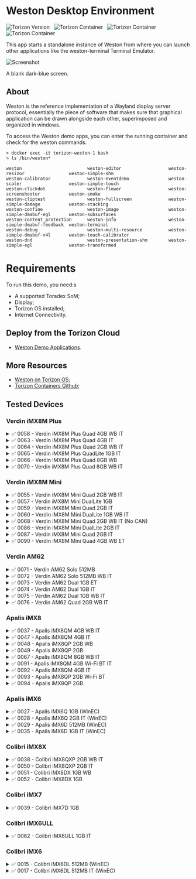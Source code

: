 # Weston Desktop Environment #

![Torizon Version](https://img.shields.io/badge/Torizon_OS-6.8.1-blue?logo=torizon) 
&nbsp;
![Torizon Container](https://img.shields.io/badge//torizon/weston-3-blue?logo=docker)
&nbsp;
![Torizon Container](https://img.shields.io/badge//torizon/weston--vivante-3-blue?logo=docker)
&nbsp;
![Torizon Container](https://img.shields.io/badge//torizon/weston--am62-3-blue?logo=docker)

This app starts a standalone instance of Weston from where you can launch other applications like the weston-terminal Terminal Emulator.

![Screenshot](https://docs1.toradex.com/116545-demogalleryweston.png?v=1)

A blank dark-blue screen.

## About

​Weston is the reference implementation of a Wayland display server protocol,
essentially the piece of software that makes sure that graphical application can be drawn alongside each other, superimposed and organized in windows.

To access the Weston demo apps, you can enter the running container and check for the weston commands.

```
> docker exec -it torizon-weston-1 bash
> ls /bin/weston*

weston                         weston-editor                  weston-resizor                 weston-simple-shm
weston-calibrator              weston-eventdemo               weston-scaler                  weston-simple-touch
weston-clickdot                weston-flower                  weston-screenshooter           weston-smoke
weston-cliptest                weston-fullscreen              weston-simple-damage           weston-stacking
weston-confine                 weston-image                   weston-simple-dmabuf-egl       weston-subsurfaces
weston-content_protection      weston-info                    weston-simple-dmabuf-feedback  weston-terminal
weston-debug                   weston-multi-resource          weston-simple-dmabuf-v4l       weston-touch-calibrator
weston-dnd                     weston-presentation-shm        weston-simple-egl              weston-transformed
```

# Requirements
To run this demo, you need:s

- A supported Toradex SoM;
- Display;
- Torizon OS installed;
- Internet Connectivity.

## Deploy from the Torizon Cloud

- [Weston Demo Applications](https://www.torizon.io/weston-desktop-environment).

## More Resources

- [Weston on Torizon OS](https://developer.toradex.com/torizon/6/application-development/provided-containers/working-with-weston-on-torizoncore);
- [Torizon Containers Github](https://github.com/torizon/torizon-containers/tree/oldstable/debian-docker-images/imx/weston);

## Tested Devices
### **Verdin iMX8M Plus**

<details>
<summary>✅ 0058 - Verdin iMX8M Plus Quad 4GB WB IT</summary>

**Job ID**: `701275`

**Date**: `Wed Mar 26 23:38:11 UTC 2025`

**Device Information**:
```
> tdx-info

Software summary
------------------------------------------------------------
Bootloader:               U-Boot
Kernel version:           6.6.54-7.1.0-g3493ccd66900 #1-Torizon SMP PREEMPT Tue Dec 17 21:04:41 UTC 2024
Kernel command line:      root=LABEL=otaroot rootfstype=ext4 quiet logo.nologo vt.global_cursor_default=0 plymouth.ignore-serial-consoles splash fbcon=map:3 ostree=/ostree/boot.1/torizon/500611918e07c8fe1cf9b3cc8f76327936d80d93ad461d3fe0da9c30624ff84b/0 systemd.log_color=false loglevel=0 tep_sup_out
Distro name:              NAME="Torizon OS"
Distro version:           VERSION_ID=7.1.0-build.4
Distro variant:           VARIANT="Docker"
Hostname:                 verdin-imx8mp-14772913
------------------------------------------------------------

Hardware info
------------------------------------------------------------
HW model:                 Toradex Verdin iMX8M Plus WB on Verdin Development Board
Toradex version:          0058 V1.1A
Serial number:            14772913
Processor arch:           aarch64
------------------------------------------------------------
```

**Docker Containers**:
```
> docker ps -a

CONTAINER ID   IMAGE                 COMMAND                  CREATED              STATUS              PORTS     NAMES
de1e3bf3b916   torizon/weston-imx8   "/bin/sh -c '/usr/bi…"   About a minute ago   Up About a minute             1_custom-tests-weston-1
```
</details>


<details>
<summary>✅ 0063 - Verdin iMX8M Plus Quad 4GB IT</summary>

**Job ID**: `701284`

**Date**: `Wed Mar 26 23:40:01 UTC 2025`

**Device Information**:
```
> tdx-info

Software summary
------------------------------------------------------------
Bootloader:               U-Boot
Kernel version:           6.6.54-7.1.0-g3493ccd66900 #1-Torizon SMP PREEMPT Tue Dec 17 21:04:41 UTC 2024
Kernel command line:      root=LABEL=otaroot rootfstype=ext4 quiet logo.nologo vt.global_cursor_default=0 plymouth.ignore-serial-consoles splash fbcon=map:3 ostree=/ostree/boot.1/torizon/500611918e07c8fe1cf9b3cc8f76327936d80d93ad461d3fe0da9c30624ff84b/0 systemd.log_color=false loglevel=0 tep_sup_out
Distro name:              NAME="Torizon OS"
Distro version:           VERSION_ID=7.1.0-build.4
Distro variant:           VARIANT="Docker"
Hostname:                 verdin-imx8mp-07107042
------------------------------------------------------------

Hardware info
------------------------------------------------------------
HW model:                 Toradex Verdin iMX8M Plus on Verdin Development Board
Toradex version:          0063 V1.1A
Serial number:            07107042
Processor arch:           aarch64
------------------------------------------------------------
```

**Docker Containers**:
```
> docker ps -a

CONTAINER ID   IMAGE                 COMMAND                  CREATED              STATUS              PORTS     NAMES
4e7f2bdb0f62   torizon/weston-imx8   "/bin/sh -c '/usr/bi…"   About a minute ago   Up About a minute             1_custom-tests-weston-1
```
</details>


<details>
<summary>✅ 0064 - Verdin iMX8M Plus Quad 2GB WB IT</summary>

**Job ID**: `701270`

**Date**: `Wed Mar 26 23:33:23 UTC 2025`

**Device Information**:
```
> tdx-info

Software summary
------------------------------------------------------------
Bootloader:               U-Boot
Kernel version:           6.6.54-7.1.0-g3493ccd66900 #1-Torizon SMP PREEMPT Tue Dec 17 21:04:41 UTC 2024
Kernel command line:      root=LABEL=otaroot rootfstype=ext4 quiet logo.nologo vt.global_cursor_default=0 plymouth.ignore-serial-consoles splash fbcon=map:3 ostree=/ostree/boot.1/torizon/500611918e07c8fe1cf9b3cc8f76327936d80d93ad461d3fe0da9c30624ff84b/0 systemd.log_color=false loglevel=0 tep_sup_out
Distro name:              NAME="Torizon OS"
Distro version:           VERSION_ID=7.1.0-build.4
Distro variant:           VARIANT="Docker"
Hostname:                 verdin-imx8mp-15128279
------------------------------------------------------------

Hardware info
------------------------------------------------------------
HW model:                 Toradex Verdin iMX8M Plus WB on Verdin Development Board
Toradex version:          0064 V1.1A
Serial number:            15128279
Processor arch:           aarch64
------------------------------------------------------------
```

**Docker Containers**:
```
> docker ps -a

CONTAINER ID   IMAGE                 COMMAND                  CREATED              STATUS              PORTS     NAMES
9ea9ab7825f5   torizon/weston-imx8   "/bin/sh -c '/usr/bi…"   About a minute ago   Up About a minute             1_custom-tests-weston-1
```
</details>


<details>
<summary>✅ 0065 - Verdin iMX8M Plus QuadLite 1GB IT</summary>

**Job ID**: `701281`

**Date**: `Wed Mar 26 23:34:13 UTC 2025`

**Device Information**:
```
> tdx-info

Software summary
------------------------------------------------------------
Bootloader:               U-Boot
Kernel version:           6.6.54-7.1.0-g3493ccd66900 #1-Torizon SMP PREEMPT Tue Dec 17 21:04:41 UTC 2024
Kernel command line:      root=LABEL=otaroot rootfstype=ext4 quiet logo.nologo vt.global_cursor_default=0 plymouth.ignore-serial-consoles splash fbcon=map:3 ostree=/ostree/boot.1/torizon/500611918e07c8fe1cf9b3cc8f76327936d80d93ad461d3fe0da9c30624ff84b/0 systemd.log_color=false loglevel=0 tep_sup_out
Distro name:              NAME="Torizon OS"
Distro version:           VERSION_ID=7.1.0-build.4
Distro variant:           VARIANT="Docker"
Hostname:                 verdin-imx8mp-15314927
------------------------------------------------------------

Hardware info
------------------------------------------------------------
HW model:                 Toradex Verdin iMX8M Plus on Verdin Development Board
Toradex version:          0065 V1.1A
Serial number:            15314927
Processor arch:           aarch64
------------------------------------------------------------
```

**Docker Containers**:
```
> docker ps -a

CONTAINER ID   IMAGE                 COMMAND                  CREATED              STATUS              PORTS     NAMES
798d60cfa06b   torizon/weston-imx8   "/bin/sh -c '/usr/bi…"   About a minute ago   Up About a minute             1_custom-tests-weston-1
```
</details>


<details>
<summary>✅ 0066 - Verdin iMX8M Plus Quad 8GB WB</summary>

**Job ID**: `701278`

**Date**: `Wed Mar 26 23:33:37 UTC 2025`

**Device Information**:
```
> tdx-info

Software summary
------------------------------------------------------------
Bootloader:               U-Boot
Kernel version:           6.6.54-7.1.0-g3493ccd66900 #1-Torizon SMP PREEMPT Tue Dec 17 21:04:41 UTC 2024
Kernel command line:      root=LABEL=otaroot rootfstype=ext4 quiet logo.nologo vt.global_cursor_default=0 plymouth.ignore-serial-consoles splash fbcon=map:3 ostree=/ostree/boot.1/torizon/500611918e07c8fe1cf9b3cc8f76327936d80d93ad461d3fe0da9c30624ff84b/0 systemd.log_color=false loglevel=0 tep_sup_out
Distro name:              NAME="Torizon OS"
Distro version:           VERSION_ID=7.1.0-build.4
Distro variant:           VARIANT="Docker"
Hostname:                 verdin-imx8mp-07203684
------------------------------------------------------------

Hardware info
------------------------------------------------------------
HW model:                 Toradex Verdin iMX8M Plus WB on Verdin Development Board
Toradex version:          0066 V1.0A
Serial number:            07203684
Processor arch:           aarch64
------------------------------------------------------------
```

**Docker Containers**:
```
> docker ps -a

CONTAINER ID   IMAGE                 COMMAND                  CREATED              STATUS              PORTS     NAMES
7d38a138e2be   torizon/weston-imx8   "/bin/sh -c '/usr/bi…"   About a minute ago   Up About a minute             1_custom-tests-weston-1
```
</details>


<details>
<summary>✅ 0070 - Verdin iMX8M Plus Quad 8GB WB IT</summary>

**Job ID**: `701276`

**Date**: `Wed Mar 26 23:34:03 UTC 2025`

**Device Information**:
```
> tdx-info

Software summary
------------------------------------------------------------
Bootloader:               U-Boot
Kernel version:           6.6.54-7.1.0-g3493ccd66900 #1-Torizon SMP PREEMPT Tue Dec 17 21:04:41 UTC 2024
Kernel command line:      root=LABEL=otaroot rootfstype=ext4 quiet logo.nologo vt.global_cursor_default=0 plymouth.ignore-serial-consoles splash fbcon=map:3 ostree=/ostree/boot.1/torizon/500611918e07c8fe1cf9b3cc8f76327936d80d93ad461d3fe0da9c30624ff84b/0 systemd.log_color=false loglevel=0 tep_sup_out
Distro name:              NAME="Torizon OS"
Distro version:           VERSION_ID=7.1.0-build.4
Distro variant:           VARIANT="Docker"
Hostname:                 verdin-imx8mp-15128129
------------------------------------------------------------

Hardware info
------------------------------------------------------------
HW model:                 Toradex Verdin iMX8M Plus WB on Verdin Development Board
Toradex version:          0070 V1.1A
Serial number:            15128129
Processor arch:           aarch64
------------------------------------------------------------
```

**Docker Containers**:
```
> docker ps -a

CONTAINER ID   IMAGE                 COMMAND                  CREATED              STATUS              PORTS     NAMES
31d51a86bd3a   torizon/weston-imx8   "/bin/sh -c '/usr/bi…"   About a minute ago   Up About a minute             1_custom-tests-weston-1
```
</details>

### **Verdin iMX8M Mini**

<details>
<summary>✅ 0055 - Verdin iMX8M Mini Quad 2GB WB IT</summary>

**Job ID**: `701273`

**Date**: `Wed Mar 26 23:37:25 UTC 2025`

**Device Information**:
```
> tdx-info

Software summary
------------------------------------------------------------
Bootloader:               U-Boot
Kernel version:           6.6.54-7.1.0-g3493ccd66900 #1-Torizon SMP PREEMPT Tue Dec 17 21:04:41 UTC 2024
Kernel command line:      root=LABEL=otaroot rootfstype=ext4 quiet logo.nologo vt.global_cursor_default=0 plymouth.ignore-serial-consoles splash fbcon=map:3 ostree=/ostree/boot.1/torizon/28c6117959abbf7185a98daaa9ef3bef7020fdd7ea6dbaa0701fc0e45f2a38a2/0 systemd.log_color=false loglevel=0 tep_sup_out
Distro name:              NAME="Torizon OS"
Distro version:           VERSION_ID=7.1.0-build.4
Distro variant:           VARIANT="Docker"
Hostname:                 verdin-imx8mm-15005793
------------------------------------------------------------

Hardware info
------------------------------------------------------------
HW model:                 Toradex Verdin iMX8M Mini WB on Verdin Development Board
Toradex version:          0055 V1.1F
Serial number:            15005793
Processor arch:           aarch64
------------------------------------------------------------
```

**Docker Containers**:
```
> docker ps -a

CONTAINER ID   IMAGE                 COMMAND                  CREATED              STATUS              PORTS     NAMES
00f3d27ff6e3   torizon/weston-imx8   "/bin/sh -c '/usr/bi…"   About a minute ago   Up About a minute             1_custom-tests-weston-1
```
</details>


<details>
<summary>✅ 0057 - Verdin iMX8M Mini DualLite 1GB</summary>

**Job ID**: `701292`

**Date**: `Wed Mar 26 23:38:35 UTC 2025`

**Device Information**:
```
> tdx-info

Software summary
------------------------------------------------------------
Bootloader:               U-Boot
Kernel version:           6.6.54-7.1.0-g3493ccd66900 #1-Torizon SMP PREEMPT Tue Dec 17 21:04:41 UTC 2024
Kernel command line:      root=LABEL=otaroot rootfstype=ext4 quiet logo.nologo vt.global_cursor_default=0 plymouth.ignore-serial-consoles splash fbcon=map:3 ostree=/ostree/boot.1/torizon/28c6117959abbf7185a98daaa9ef3bef7020fdd7ea6dbaa0701fc0e45f2a38a2/0 systemd.log_color=false loglevel=0 tep_sup_out
Distro name:              NAME="Torizon OS"
Distro version:           VERSION_ID=7.1.0-build.4
Distro variant:           VARIANT="Docker"
Hostname:                 verdin-imx8mm-15176665
------------------------------------------------------------

Hardware info
------------------------------------------------------------
HW model:                 Toradex Verdin iMX8M Mini on Verdin Development Board
Toradex version:          0057 V1.1C
Serial number:            15176665
Processor arch:           aarch64
------------------------------------------------------------
```

**Docker Containers**:
```
> docker ps -a

CONTAINER ID   IMAGE                 COMMAND                  CREATED              STATUS              PORTS     NAMES
b99e556ce094   torizon/weston-imx8   "/bin/sh -c '/usr/bi…"   About a minute ago   Up About a minute             1_custom-tests-weston-1
```
</details>


<details>
<summary>✅ 0059 - Verdin iMX8M Mini Quad 2GB IT</summary>

**Job ID**: `701261`

**Date**: `Wed Mar 26 23:39:41 UTC 2025`

**Device Information**:
```
> tdx-info

Software summary
------------------------------------------------------------
Bootloader:               U-Boot
Kernel version:           6.6.54-7.1.0-g3493ccd66900 #1-Torizon SMP PREEMPT Tue Dec 17 21:04:41 UTC 2024
Kernel command line:      root=LABEL=otaroot rootfstype=ext4 quiet logo.nologo vt.global_cursor_default=0 plymouth.ignore-serial-consoles splash fbcon=map:3 ostree=/ostree/boot.1/torizon/28c6117959abbf7185a98daaa9ef3bef7020fdd7ea6dbaa0701fc0e45f2a38a2/0 systemd.log_color=false loglevel=0 tep_sup_out
Distro name:              NAME="Torizon OS"
Distro version:           VERSION_ID=7.1.0-build.4
Distro variant:           VARIANT="Docker"
Hostname:                 verdin-imx8mm-15038814
------------------------------------------------------------

Hardware info
------------------------------------------------------------
HW model:                 Toradex Verdin iMX8M Mini on Verdin Development Board
Toradex version:          0059 V1.1D
Serial number:            15038814
Processor arch:           aarch64
------------------------------------------------------------
```

**Docker Containers**:
```
> docker ps -a

CONTAINER ID   IMAGE                 COMMAND                  CREATED              STATUS              PORTS     NAMES
abcbdb782be9   torizon/weston-imx8   "/bin/sh -c '/usr/bi…"   About a minute ago   Up About a minute             1_custom-tests-weston-1
```
</details>


<details>
<summary>✅ 0060 - Verdin iMX8M Mini DualLite 1GB WB IT</summary>

**Job ID**: `701285`

**Date**: `Wed Mar 26 23:41:29 UTC 2025`

**Device Information**:
```
> tdx-info

Software summary
------------------------------------------------------------
Bootloader:               U-Boot
Kernel version:           6.6.54-7.1.0-g3493ccd66900 #1-Torizon SMP PREEMPT Tue Dec 17 21:04:41 UTC 2024
Kernel command line:      root=LABEL=otaroot rootfstype=ext4 quiet logo.nologo vt.global_cursor_default=0 plymouth.ignore-serial-consoles splash fbcon=map:3 ostree=/ostree/boot.1/torizon/28c6117959abbf7185a98daaa9ef3bef7020fdd7ea6dbaa0701fc0e45f2a38a2/0 systemd.log_color=false loglevel=0 tep_sup_out
Distro name:              NAME="Torizon OS"
Distro version:           VERSION_ID=7.1.0-build.4
Distro variant:           VARIANT="Docker"
Hostname:                 verdin-imx8mm-07174100
------------------------------------------------------------

Hardware info
------------------------------------------------------------
HW model:                 Toradex Verdin iMX8M Mini WB on Verdin Development Board
Toradex version:          0060 V1.1C
Serial number:            07174100
Processor arch:           aarch64
------------------------------------------------------------
```

**Docker Containers**:
```
> docker ps -a

CONTAINER ID   IMAGE                 COMMAND                  CREATED              STATUS              PORTS     NAMES
67aabddd5071   torizon/weston-imx8   "/bin/sh -c '/usr/bi…"   About a minute ago   Up About a minute             1_custom-tests-weston-1
```
</details>


<details>
<summary>✅ 0068 - Verdin iMX8M Mini Quad 2GB WB IT (No CAN)</summary>

**Job ID**: `701272`

**Date**: `Wed Mar 26 23:35:02 UTC 2025`

**Device Information**:
```
> tdx-info

Software summary
------------------------------------------------------------
Bootloader:               U-Boot
Kernel version:           6.6.54-7.1.0-g3493ccd66900 #1-Torizon SMP PREEMPT Tue Dec 17 21:04:41 UTC 2024
Kernel command line:      root=LABEL=otaroot rootfstype=ext4 quiet logo.nologo vt.global_cursor_default=0 plymouth.ignore-serial-consoles splash fbcon=map:3 ostree=/ostree/boot.1/torizon/28c6117959abbf7185a98daaa9ef3bef7020fdd7ea6dbaa0701fc0e45f2a38a2/0 systemd.log_color=false loglevel=0 tep_sup_out
Distro name:              NAME="Torizon OS"
Distro version:           VERSION_ID=7.1.0-build.4
Distro variant:           VARIANT="Docker"
Hostname:                 verdin-imx8mm-07334924
------------------------------------------------------------

Hardware info
------------------------------------------------------------
HW model:                 Toradex Verdin iMX8M Mini WB on Verdin Development Board
Toradex version:          0068 V1.1#26
Serial number:            07334924
Processor arch:           aarch64
------------------------------------------------------------
```

**Docker Containers**:
```
> docker ps -a

CONTAINER ID   IMAGE                 COMMAND                  CREATED              STATUS              PORTS     NAMES
c991bb154cda   torizon/weston-imx8   "/bin/sh -c '/usr/bi…"   About a minute ago   Up About a minute             1_custom-tests-weston-1
```
</details>


<details>
<summary>✅ 0086 - Verdin iMX8M Mini DualLite 2GB IT</summary>

**Job ID**: `701291`

**Date**: `Wed Mar 26 23:44:03 UTC 2025`

**Device Information**:
```
> tdx-info

Software summary
------------------------------------------------------------
Bootloader:               U-Boot
Kernel version:           6.6.54-7.1.0-g3493ccd66900 #1-Torizon SMP PREEMPT Tue Dec 17 21:04:41 UTC 2024
Kernel command line:      root=LABEL=otaroot rootfstype=ext4 quiet logo.nologo vt.global_cursor_default=0 plymouth.ignore-serial-consoles splash fbcon=map:3 ostree=/ostree/boot.1/torizon/28c6117959abbf7185a98daaa9ef3bef7020fdd7ea6dbaa0701fc0e45f2a38a2/0 systemd.log_color=false loglevel=0 tep_sup_out
Distro name:              NAME="Torizon OS"
Distro version:           VERSION_ID=7.1.0-build.4
Distro variant:           VARIANT="Docker"
Hostname:                 verdin-imx8mm-15306892
------------------------------------------------------------

Hardware info
------------------------------------------------------------
HW model:                 Toradex Verdin iMX8M Mini on Verdin Development Board
Toradex version:          0086 V1.1#26
Serial number:            15306892
Processor arch:           aarch64
------------------------------------------------------------
```

**Docker Containers**:
```
> docker ps -a

CONTAINER ID   IMAGE                 COMMAND                  CREATED              STATUS              PORTS     NAMES
8d4a355ef353   torizon/weston-imx8   "/bin/sh -c '/usr/bi…"   About a minute ago   Up About a minute             1_custom-tests-weston-1
```
</details>


<details>
<summary>✅ 0087 - Verdin iMX8M Mini Quad 2GB IT</summary>

**Job ID**: `701289`

**Date**: `Wed Mar 26 23:46:51 UTC 2025`

**Device Information**:
```
> tdx-info

Software summary
------------------------------------------------------------
Bootloader:               U-Boot
Kernel version:           6.6.54-7.1.0-g3493ccd66900 #1-Torizon SMP PREEMPT Tue Dec 17 21:04:41 UTC 2024
Kernel command line:      root=LABEL=otaroot rootfstype=ext4 quiet logo.nologo vt.global_cursor_default=0 plymouth.ignore-serial-consoles splash fbcon=map:3 ostree=/ostree/boot.1/torizon/28c6117959abbf7185a98daaa9ef3bef7020fdd7ea6dbaa0701fc0e45f2a38a2/0 systemd.log_color=false loglevel=0 tep_sup_out
Distro name:              NAME="Torizon OS"
Distro version:           VERSION_ID=7.1.0-build.4
Distro variant:           VARIANT="Docker"
Hostname:                 verdin-imx8mm-15366980
------------------------------------------------------------

Hardware info
------------------------------------------------------------
HW model:                 Toradex Verdin iMX8M Mini on Verdin Development Board
Toradex version:          0087 V1.1#26
Serial number:            15366980
Processor arch:           aarch64
------------------------------------------------------------
```

**Docker Containers**:
```
> docker ps -a

CONTAINER ID   IMAGE                 COMMAND                  CREATED              STATUS              PORTS     NAMES
7b1f250ea9f6   torizon/weston-imx8   "/bin/sh -c '/usr/bi…"   About a minute ago   Up About a minute             1_custom-tests-weston-1
```
</details>


<details>
<summary>✅ 0090 - Verdin iMX8M Mini Quad 4GB WB ET</summary>

**Job ID**: `701277`

**Date**: `Wed Mar 26 23:47:34 UTC 2025`

**Device Information**:
```
> tdx-info

Software summary
------------------------------------------------------------
Bootloader:               U-Boot
Kernel version:           6.6.54-7.1.0-g3493ccd66900 #1-Torizon SMP PREEMPT Tue Dec 17 21:04:41 UTC 2024
Kernel command line:      root=LABEL=otaroot rootfstype=ext4 quiet logo.nologo vt.global_cursor_default=0 plymouth.ignore-serial-consoles splash fbcon=map:3 ostree=/ostree/boot.1/torizon/28c6117959abbf7185a98daaa9ef3bef7020fdd7ea6dbaa0701fc0e45f2a38a2/0 systemd.log_color=false loglevel=0 tep_sup_out
Distro name:              NAME="Torizon OS"
Distro version:           VERSION_ID=7.1.0-build.4
Distro variant:           VARIANT="Docker"
Hostname:                 verdin-imx8mm-15421145
------------------------------------------------------------

Hardware info
------------------------------------------------------------
HW model:                 Toradex Verdin iMX8M Mini WB on Verdin Development Board
Toradex version:          0090 V1.1#26
Serial number:            15421145
Processor arch:           aarch64
------------------------------------------------------------
```

**Docker Containers**:
```
> docker ps -a

CONTAINER ID   IMAGE                 COMMAND                  CREATED              STATUS              PORTS     NAMES
071b0be273f9   torizon/weston-imx8   "/bin/sh -c '/usr/bi…"   About a minute ago   Up About a minute             1_custom-tests-weston-1
```
</details>

### **Verdin AM62**

<details>
<summary>✅ 0071 - Verdin AM62 Solo 512MB</summary>

**Job ID**: `701286`

**Date**: `Wed Mar 26 23:41:04 UTC 2025`

**Device Information**:
```
> tdx-info

Software summary
------------------------------------------------------------
Bootloader:               U-Boot
Kernel version:           6.6.58-7.1.0-gf874412b7190 #1-Torizon SMP PREEMPT Fri Dec  6 14:07:48 UTC 2024
Kernel command line:      root=LABEL=otaroot rootfstype=ext4 quiet logo.nologo vt.global_cursor_default=0 plymouth.ignore-serial-consoles splash fbcon=map:3 ostree=/ostree/boot.1/torizon/f3e8eace2362cfd69fe527293cf3f705d48ce1c6781b1052c56459592e6a30dc/0 systemd.log_color=false loglevel=0 tep_sup_out
Distro name:              NAME="Torizon OS"
Distro version:           VERSION_ID=7.1.0-build.4
Distro variant:           VARIANT="Docker"
Hostname:                 verdin-am62-15412814
------------------------------------------------------------

Hardware info
------------------------------------------------------------
HW model:                 Toradex Verdin AM62 on Verdin Development Board
Toradex version:          0071 V1.2A
Serial number:            15412814
Processor arch:           aarch64
------------------------------------------------------------
```

**Docker Containers**:
```
> docker ps -a

CONTAINER ID   IMAGE                 COMMAND                  CREATED              STATUS              PORTS     NAMES
7e33e87e2463   torizon/weston-am62   "/bin/sh -c '/usr/bi…"   About a minute ago   Up About a minute             1_custom-tests-weston-1
```
</details>


<details>
<summary>✅ 0072 - Verdin AM62 Solo 512MB WB IT</summary>

**Job ID**: `701265`

**Date**: `Wed Mar 26 23:49:10 UTC 2025`

**Device Information**:
```
> tdx-info

Software summary
------------------------------------------------------------
Bootloader:               U-Boot
Kernel version:           6.6.58-7.1.0-gf874412b7190 #1-Torizon SMP PREEMPT Fri Dec  6 14:07:48 UTC 2024
Kernel command line:      root=LABEL=otaroot rootfstype=ext4 quiet logo.nologo vt.global_cursor_default=0 plymouth.ignore-serial-consoles splash fbcon=map:3 ostree=/ostree/boot.1/torizon/f3e8eace2362cfd69fe527293cf3f705d48ce1c6781b1052c56459592e6a30dc/0 systemd.log_color=false loglevel=0 tep_sup_out
Distro name:              NAME="Torizon OS"
Distro version:           VERSION_ID=7.1.0-build.4
Distro variant:           VARIANT="Docker"
Hostname:                 verdin-am62-15412792
------------------------------------------------------------

Hardware info
------------------------------------------------------------
HW model:                 Toradex Verdin AM62 WB on Verdin Development Board
Toradex version:          0072 V1.2A
Serial number:            15412792
Processor arch:           aarch64
------------------------------------------------------------
```

**Docker Containers**:
```
> docker ps -a

CONTAINER ID   IMAGE                 COMMAND                  CREATED              STATUS              PORTS     NAMES
35c7ab405e83   torizon/weston-am62   "/bin/sh -c '/usr/bi…"   About a minute ago   Up About a minute             1_custom-tests-weston-1
```
</details>


<details>
<summary>✅ 0073 - Verdin AM62 Dual 1GB ET</summary>

**Job ID**: `701287`

**Date**: `Wed Mar 26 23:45:36 UTC 2025`

**Device Information**:
```
> tdx-info

Software summary
------------------------------------------------------------
Bootloader:               U-Boot
Kernel version:           6.6.58-7.1.0-gf874412b7190 #1-Torizon SMP PREEMPT Fri Dec  6 14:07:48 UTC 2024
Kernel command line:      root=LABEL=otaroot rootfstype=ext4 quiet logo.nologo vt.global_cursor_default=0 plymouth.ignore-serial-consoles splash fbcon=map:3 ostree=/ostree/boot.1/torizon/f3e8eace2362cfd69fe527293cf3f705d48ce1c6781b1052c56459592e6a30dc/0 systemd.log_color=false loglevel=0 tep_sup_out
Distro name:              NAME="Torizon OS"
Distro version:           VERSION_ID=7.1.0-build.4
Distro variant:           VARIANT="Docker"
Hostname:                 verdin-am62-15412849
------------------------------------------------------------

Hardware info
------------------------------------------------------------
HW model:                 Toradex Verdin AM62 on Verdin Development Board
Toradex version:          0073 V1.2A
Serial number:            15412849
Processor arch:           aarch64
------------------------------------------------------------
```

**Docker Containers**:
```
> docker ps -a

CONTAINER ID   IMAGE                 COMMAND                  CREATED              STATUS              PORTS     NAMES
625b09c31d70   torizon/weston-am62   "/bin/sh -c '/usr/bi…"   About a minute ago   Up About a minute             1_custom-tests-weston-1
```
</details>


<details>
<summary>✅ 0074 - Verdin AM62 Dual 1GB IT</summary>

**Job ID**: `701274`

**Date**: `Wed Mar 26 23:45:07 UTC 2025`

**Device Information**:
```
> tdx-info

Software summary
------------------------------------------------------------
Bootloader:               U-Boot
Kernel version:           6.6.58-7.1.0-gf874412b7190 #1-Torizon SMP PREEMPT Fri Dec  6 14:07:48 UTC 2024
Kernel command line:      root=LABEL=otaroot rootfstype=ext4 quiet logo.nologo vt.global_cursor_default=0 plymouth.ignore-serial-consoles splash fbcon=map:3 ostree=/ostree/boot.1/torizon/f3e8eace2362cfd69fe527293cf3f705d48ce1c6781b1052c56459592e6a30dc/0 systemd.log_color=false loglevel=0 tep_sup_out
Distro name:              NAME="Torizon OS"
Distro version:           VERSION_ID=7.1.0-build.4
Distro variant:           VARIANT="Docker"
Hostname:                 verdin-am62-15412866
------------------------------------------------------------

Hardware info
------------------------------------------------------------
HW model:                 Toradex Verdin AM62 on Verdin Development Board
Toradex version:          0074 V1.2A
Serial number:            15412866
Processor arch:           aarch64
------------------------------------------------------------
```

**Docker Containers**:
```
> docker ps -a

CONTAINER ID   IMAGE                 COMMAND                  CREATED              STATUS              PORTS     NAMES
c7e29d3cd1b0   torizon/weston-am62   "/bin/sh -c '/usr/bi…"   About a minute ago   Up About a minute             1_custom-tests-weston-1
```
</details>


<details>
<summary>✅ 0075 - Verdin AM62 Dual 1GB WB IT</summary>

**Job ID**: `701279`

**Date**: `Wed Mar 26 23:44:40 UTC 2025`

**Device Information**:
```
> tdx-info

Software summary
------------------------------------------------------------
Bootloader:               U-Boot
Kernel version:           6.6.58-7.1.0-gf874412b7190 #1-Torizon SMP PREEMPT Fri Dec  6 14:07:48 UTC 2024
Kernel command line:      root=LABEL=otaroot rootfstype=ext4 quiet logo.nologo vt.global_cursor_default=0 plymouth.ignore-serial-consoles splash fbcon=map:3 ostree=/ostree/boot.1/torizon/f3e8eace2362cfd69fe527293cf3f705d48ce1c6781b1052c56459592e6a30dc/0 systemd.log_color=false loglevel=0 tep_sup_out
Distro name:              NAME="Torizon OS"
Distro version:           VERSION_ID=7.1.0-build.4
Distro variant:           VARIANT="Docker"
Hostname:                 verdin-am62-15412801
------------------------------------------------------------

Hardware info
------------------------------------------------------------
HW model:                 Toradex Verdin AM62 WB on Verdin Development Board
Toradex version:          0075 V1.2A
Serial number:            15412801
Processor arch:           aarch64
------------------------------------------------------------
```

**Docker Containers**:
```
> docker ps -a

CONTAINER ID   IMAGE                 COMMAND                  CREATED              STATUS              PORTS     NAMES
833a2c780e18   torizon/weston-am62   "/bin/sh -c '/usr/bi…"   About a minute ago   Up About a minute             1_custom-tests-weston-1
```
</details>


<details>
<summary>✅ 0076 - Verdin AM62 Quad 2GB WB IT</summary>

**Job ID**: `701268`

**Date**: `Wed Mar 26 23:35:39 UTC 2025`

**Device Information**:
```
> tdx-info

Software summary
------------------------------------------------------------
Bootloader:               U-Boot
Kernel version:           6.6.58-7.1.0-gf874412b7190 #1-Torizon SMP PREEMPT Fri Dec  6 14:07:48 UTC 2024
Kernel command line:      root=LABEL=otaroot rootfstype=ext4 quiet logo.nologo vt.global_cursor_default=0 plymouth.ignore-serial-consoles splash fbcon=map:3 ostree=/ostree/boot.1/torizon/f3e8eace2362cfd69fe527293cf3f705d48ce1c6781b1052c56459592e6a30dc/0 systemd.log_color=false loglevel=0 tep_sup_out
Distro name:              NAME="Torizon OS"
Distro version:           VERSION_ID=7.1.0-build.4
Distro variant:           VARIANT="Docker"
Hostname:                 verdin-am62-15412840
------------------------------------------------------------

Hardware info
------------------------------------------------------------
HW model:                 Toradex Verdin AM62 WB on Verdin Development Board
Toradex version:          0076 V1.2A
Serial number:            15412840
Processor arch:           aarch64
------------------------------------------------------------
```

**Docker Containers**:
```
> docker ps -a

CONTAINER ID   IMAGE                 COMMAND                  CREATED              STATUS              PORTS     NAMES
f4dc34130b8a   torizon/weston-am62   "/bin/sh -c '/usr/bi…"   About a minute ago   Up About a minute             1_custom-tests-weston-1
```
</details>

### **Apalis iMX8**

<details>
<summary>✅ 0037 - Apalis iMX8QM 4GB WB IT</summary>

**Job ID**: `701827`

**Date**: `Thu Mar 27 16:22:47 UTC 2025`

**Device Information**:
```
> tdx-info

Software summary
------------------------------------------------------------
Bootloader:               U-Boot
Kernel version:           6.6.54-7.1.0-g3493ccd66900 #1-Torizon SMP PREEMPT Tue Dec 17 21:04:41 UTC 2024
Kernel command line:      root=LABEL=otaroot rootfstype=ext4 quiet logo.nologo vt.global_cursor_default=0 plymouth.ignore-serial-consoles splash fbcon=map:3 ostree=/ostree/boot.1/torizon/0eaef1f3b0f7eb2c759082d2ee270acca372e00b5de7c4e25895228855a35acf/0 systemd.log_color=false loglevel=0 tep_sup_out
Distro name:              NAME="Torizon OS"
Distro version:           VERSION_ID=7.1.0-build.4
Distro variant:           VARIANT="Docker"
Hostname:                 apalis-imx8-15445071
------------------------------------------------------------

Hardware info
------------------------------------------------------------
HW model:                 Toradex Apalis iMX8QM V1.1 on Apalis Evaluation Board
Toradex version:          0037 V1.1F
Serial number:            15445071
Processor arch:           aarch64
------------------------------------------------------------
```

**Docker Containers**:
```
> docker ps -a

CONTAINER ID   IMAGE                 COMMAND                  CREATED              STATUS              PORTS     NAMES
34f36190cc22   torizon/weston-imx8   "/bin/sh -c '/usr/bi…"   About a minute ago   Up About a minute             1_custom-tests-weston-1
```
</details>


<details>
<summary>✅ 0047 - Apalis iMX8QM 4GB IT</summary>

**Job ID**: `700255`

**Date**: `Wed Mar 26 09:16:20 UTC 2025`

**Device Information**:
```
> tdx-info

Software summary
------------------------------------------------------------
Bootloader:               U-Boot
Kernel version:           6.6.54-7.1.0-g3493ccd66900 #1-Torizon SMP PREEMPT Tue Dec 17 21:04:41 UTC 2024
Kernel command line:      root=LABEL=otaroot rootfstype=ext4 quiet logo.nologo vt.global_cursor_default=0 plymouth.ignore-serial-consoles splash fbcon=map:3 ostree=/ostree/boot.1/torizon/0eaef1f3b0f7eb2c759082d2ee270acca372e00b5de7c4e25895228855a35acf/0 systemd.log_color=false loglevel=0 tep_sup_out
Distro name:              NAME="Torizon OS"
Distro version:           VERSION_ID=7.1.0-build.4
Distro variant:           VARIANT="Docker"
Hostname:                 apalis-imx8-15444755
------------------------------------------------------------

Hardware info
------------------------------------------------------------
HW model:                 Toradex Apalis iMX8QM V1.1 on Apalis Evaluation Board
Toradex version:          0047 V1.1E
Serial number:            15444755
Processor arch:           aarch64
------------------------------------------------------------
```

**Docker Containers**:
```
> docker ps -a

CONTAINER ID   IMAGE                       COMMAND                  CREATED              STATUS              PORTS     NAMES
70e12c29cd35   torizon/weston-imx8:4.4.0   "/bin/sh -c '/usr/bi…"   About a minute ago   Up About a minute             1_custom-tests-weston-1
```
</details>


<details>
<summary>✅ 0048 - Apalis iMX8QP 2GB WB</summary>

**Job ID**: `701823`

**Date**: `Thu Mar 27 16:23:11 UTC 2025`

**Device Information**:
```
> tdx-info

Software summary
------------------------------------------------------------
Bootloader:               U-Boot
Kernel version:           6.6.54-7.1.0-g3493ccd66900 #1-Torizon SMP PREEMPT Tue Dec 17 21:04:41 UTC 2024
Kernel command line:      root=LABEL=otaroot rootfstype=ext4 quiet logo.nologo vt.global_cursor_default=0 plymouth.ignore-serial-consoles splash fbcon=map:3 ostree=/ostree/boot.1/torizon/0eaef1f3b0f7eb2c759082d2ee270acca372e00b5de7c4e25895228855a35acf/0 systemd.log_color=false loglevel=0 tep_sup_out
Distro name:              NAME="Torizon OS"
Distro version:           VERSION_ID=7.1.0-build.4
Distro variant:           VARIANT="Docker"
Hostname:                 apalis-imx8-15444819
------------------------------------------------------------

Hardware info
------------------------------------------------------------
HW model:                 Toradex Apalis iMX8QP V1.1 on Apalis Evaluation Board
Toradex version:          0048 V1.1E
Serial number:            15444819
Processor arch:           aarch64
------------------------------------------------------------
```

**Docker Containers**:
```
> docker ps -a

CONTAINER ID   IMAGE                 COMMAND                  CREATED              STATUS              PORTS     NAMES
42e60e5040bf   torizon/weston-imx8   "/bin/sh -c '/usr/bi…"   About a minute ago   Up About a minute             1_custom-tests-weston-1
```
</details>


<details>
<summary>✅ 0049 - Apalis iMX8QP 2GB</summary>

**Job ID**: `701821`

**Date**: `Thu Mar 27 16:22:55 UTC 2025`

**Device Information**:
```
> tdx-info

Software summary
------------------------------------------------------------
Bootloader:               U-Boot
Kernel version:           6.6.54-7.1.0-g3493ccd66900 #1-Torizon SMP PREEMPT Tue Dec 17 21:04:41 UTC 2024
Kernel command line:      root=LABEL=otaroot rootfstype=ext4 quiet logo.nologo vt.global_cursor_default=0 plymouth.ignore-serial-consoles splash fbcon=map:3 ostree=/ostree/boot.1/torizon/0eaef1f3b0f7eb2c759082d2ee270acca372e00b5de7c4e25895228855a35acf/0 systemd.log_color=false loglevel=0 tep_sup_out
Distro name:              NAME="Torizon OS"
Distro version:           VERSION_ID=7.1.0-build.4
Distro variant:           VARIANT="Docker"
Hostname:                 apalis-imx8-15304827
------------------------------------------------------------

Hardware info
------------------------------------------------------------
HW model:                 Toradex Apalis iMX8QP V1.1 on Apalis Evaluation Board
Toradex version:          0049 V1.1E
Serial number:            15304827
Processor arch:           aarch64
------------------------------------------------------------
```

**Docker Containers**:
```
> docker ps -a

CONTAINER ID   IMAGE                 COMMAND                  CREATED              STATUS              PORTS     NAMES
6ad8b66e8e59   torizon/weston-imx8   "/bin/sh -c '/usr/bi…"   About a minute ago   Up About a minute             1_custom-tests-weston-1
```
</details>


<details>
<summary>✅ 0067 - Apalis iMX8QM 8GB WB IT</summary>

**Job ID**: `701819`

**Date**: `Thu Mar 27 16:23:14 UTC 2025`

**Device Information**:
```
> tdx-info

Software summary
------------------------------------------------------------
Bootloader:               U-Boot
Kernel version:           6.6.54-7.1.0-g3493ccd66900 #1-Torizon SMP PREEMPT Tue Dec 17 21:04:41 UTC 2024
Kernel command line:      root=LABEL=otaroot rootfstype=ext4 quiet logo.nologo vt.global_cursor_default=0 plymouth.ignore-serial-consoles splash fbcon=map:3 ostree=/ostree/boot.1/torizon/0eaef1f3b0f7eb2c759082d2ee270acca372e00b5de7c4e25895228855a35acf/0 systemd.log_color=false loglevel=0 tep_sup_out
Distro name:              NAME="Torizon OS"
Distro version:           VERSION_ID=7.1.0-build.4
Distro variant:           VARIANT="Docker"
Hostname:                 apalis-imx8-15543176
------------------------------------------------------------

Hardware info
------------------------------------------------------------
HW model:                 Toradex Apalis iMX8QM V1.1 on Apalis Evaluation Board
Toradex version:          0067 V1.1B
Serial number:            15543176
Processor arch:           aarch64
------------------------------------------------------------
```

**Docker Containers**:
```
> docker ps -a

CONTAINER ID   IMAGE                 COMMAND                  CREATED              STATUS              PORTS     NAMES
de90a8b72296   torizon/weston-imx8   "/bin/sh -c '/usr/bi…"   About a minute ago   Up About a minute             1_custom-tests-weston-1
```
</details>


<details>
<summary>✅ 0091 - Apalis iMX8QM 4GB Wi-Fi BT IT</summary>

**Job ID**: `701822`

**Date**: `Thu Mar 27 16:27:55 UTC 2025`

**Device Information**:
```
> tdx-info

Software summary
------------------------------------------------------------
Bootloader:               U-Boot
Kernel version:           6.6.54-7.1.0-g3493ccd66900 #1-Torizon SMP PREEMPT Tue Dec 17 21:04:41 UTC 2024
Kernel command line:      root=LABEL=otaroot rootfstype=ext4 quiet logo.nologo vt.global_cursor_default=0 plymouth.ignore-serial-consoles splash fbcon=map:3 ostree=/ostree/boot.1/torizon/0eaef1f3b0f7eb2c759082d2ee270acca372e00b5de7c4e25895228855a35acf/0 systemd.log_color=false loglevel=0 tep_sup_out
Distro name:              NAME="Torizon OS"
Distro version:           VERSION_ID=7.1.0-build.4
Distro variant:           VARIANT="Docker"
Hostname:                 apalis-imx8-15556459
------------------------------------------------------------

Hardware info
------------------------------------------------------------
HW model:                 Toradex Apalis iMX8QM V1.1 on Apalis Evaluation Board
Toradex version:          0091 V1.1A
Serial number:            15556459
Processor arch:           aarch64
------------------------------------------------------------
```

**Docker Containers**:
```
> docker ps -a

CONTAINER ID   IMAGE                 COMMAND                  CREATED              STATUS              PORTS     NAMES
8fbbc0d3b86f   torizon/weston-imx8   "/bin/sh -c '/usr/bi…"   About a minute ago   Up About a minute             1_custom-tests-weston-1
```
</details>


<details>
<summary>✅ 0092 - Apalis iMX8QM 4GB IT</summary>

**Job ID**: `701820`

**Date**: `Thu Mar 27 16:25:32 UTC 2025`

**Device Information**:
```
> tdx-info

Software summary
------------------------------------------------------------
Bootloader:               U-Boot
Kernel version:           6.6.54-7.1.0-g3493ccd66900 #1-Torizon SMP PREEMPT Tue Dec 17 21:04:41 UTC 2024
Kernel command line:      root=LABEL=otaroot rootfstype=ext4 quiet logo.nologo vt.global_cursor_default=0 plymouth.ignore-serial-consoles splash fbcon=map:3 ostree=/ostree/boot.1/torizon/0eaef1f3b0f7eb2c759082d2ee270acca372e00b5de7c4e25895228855a35acf/0 systemd.log_color=false loglevel=0 tep_sup_out
Distro name:              NAME="Torizon OS"
Distro version:           VERSION_ID=7.1.0-build.4
Distro variant:           VARIANT="Docker"
Hostname:                 apalis-imx8-15556423
------------------------------------------------------------

Hardware info
------------------------------------------------------------
HW model:                 Toradex Apalis iMX8QM V1.1 on Apalis Evaluation Board
Toradex version:          0092 V1.1A
Serial number:            15556423
Processor arch:           aarch64
------------------------------------------------------------
```

**Docker Containers**:
```
> docker ps -a

CONTAINER ID   IMAGE                 COMMAND                  CREATED              STATUS              PORTS     NAMES
3dd3e8ada385   torizon/weston-imx8   "/bin/sh -c '/usr/bi…"   About a minute ago   Up About a minute             1_custom-tests-weston-1
```
</details>


<details>
<summary>✅ 0093 - Apalis iMX8QP 2GB Wi-Fi BT</summary>

**Job ID**: `701829`

**Date**: `Thu Mar 27 16:28:13 UTC 2025`

**Device Information**:
```
> tdx-info

Software summary
------------------------------------------------------------
Bootloader:               U-Boot
Kernel version:           6.6.54-7.1.0-g3493ccd66900 #1-Torizon SMP PREEMPT Tue Dec 17 21:04:41 UTC 2024
Kernel command line:      root=LABEL=otaroot rootfstype=ext4 quiet logo.nologo vt.global_cursor_default=0 plymouth.ignore-serial-consoles splash fbcon=map:3 ostree=/ostree/boot.1/torizon/0eaef1f3b0f7eb2c759082d2ee270acca372e00b5de7c4e25895228855a35acf/0 systemd.log_color=false loglevel=0 tep_sup_out
Distro name:              NAME="Torizon OS"
Distro version:           VERSION_ID=7.1.0-build.4
Distro variant:           VARIANT="Docker"
Hostname:                 apalis-imx8-15556408
------------------------------------------------------------

Hardware info
------------------------------------------------------------
HW model:                 Toradex Apalis iMX8QP V1.1 on Apalis Evaluation Board
Toradex version:          0093 V1.1A
Serial number:            15556408
Processor arch:           aarch64
------------------------------------------------------------
```

**Docker Containers**:
```
> docker ps -a

CONTAINER ID   IMAGE                 COMMAND                  CREATED              STATUS              PORTS     NAMES
685c8c0d6374   torizon/weston-imx8   "/bin/sh -c '/usr/bi…"   About a minute ago   Up About a minute             1_custom-tests-weston-1
```
</details>


<details>
<summary>✅ 0094 - Apalis iMX8QP 2GB</summary>

**Job ID**: `701824`

**Date**: `Thu Mar 27 16:27:37 UTC 2025`

**Device Information**:
```
> tdx-info

Software summary
------------------------------------------------------------
Bootloader:               U-Boot
Kernel version:           6.6.54-7.1.0-g3493ccd66900 #1-Torizon SMP PREEMPT Tue Dec 17 21:04:41 UTC 2024
Kernel command line:      root=LABEL=otaroot rootfstype=ext4 quiet logo.nologo vt.global_cursor_default=0 plymouth.ignore-serial-consoles splash fbcon=map:3 ostree=/ostree/boot.1/torizon/0eaef1f3b0f7eb2c759082d2ee270acca372e00b5de7c4e25895228855a35acf/0 systemd.log_color=false loglevel=0 tep_sup_out
Distro name:              NAME="Torizon OS"
Distro version:           VERSION_ID=7.1.0-build.4
Distro variant:           VARIANT="Docker"
Hostname:                 apalis-imx8-15556434
------------------------------------------------------------

Hardware info
------------------------------------------------------------
HW model:                 Toradex Apalis iMX8QP V1.1 on Apalis Evaluation Board
Toradex version:          0094 V1.1A
Serial number:            15556434
Processor arch:           aarch64
------------------------------------------------------------
```

**Docker Containers**:
```
> docker ps -a

CONTAINER ID   IMAGE                 COMMAND                  CREATED              STATUS              PORTS     NAMES
ee0b0cf46e70   torizon/weston-imx8   "/bin/sh -c '/usr/bi…"   About a minute ago   Up About a minute             1_custom-tests-weston-1
```
</details>

### **Apalis iMX6**

<details>
<summary>✅ 0027 - Apalis iMX6Q 1GB (WinEC)</summary>

**Job ID**: `701253`

**Date**: `Wed Mar 26 23:22:10 UTC 2025`

**Device Information**:
```
> tdx-info

Software summary
------------------------------------------------------------
Bootloader:               U-Boot
Kernel version:           6.6.69-7.1.0-00039-g0f10503b36ba #1-Torizon SMP PREEMPT Wed Dec 11 07:36:24 UTC 2024
Kernel command line:      root=LABEL=otaroot rootfstype=ext4 quiet logo.nologo vt.global_cursor_default=0 plymouth.ignore-serial-consoles splash fbcon=map:3 ostree=/ostree/boot.1/torizon/78b61bf62f38ea12c032a3898494990c188f5fe6cd6443f768338823e976c6f6/0 systemd.log_color=false loglevel=0 tep_sup_out
Distro name:              NAME="Torizon OS Upstream"
Distro version:           VERSION_ID=7.1.0-build.4
Distro variant:           VARIANT="Docker"
Hostname:                 apalis-imx6-10927870
------------------------------------------------------------

Hardware info
------------------------------------------------------------
HW model:                 Toradex Apalis iMX6Q/D Module on Apalis Evaluation Board
Toradex version:          0027 V1.1D
Serial number:            10927870
Processor arch:           armv7l
------------------------------------------------------------
```

**Docker Containers**:
```
> docker ps -a

CONTAINER ID   IMAGE            COMMAND                  CREATED              STATUS              PORTS     NAMES
9d2ccbd31a15   torizon/weston   "/bin/sh -c '/usr/bi…"   About a minute ago   Up About a minute             1_custom-tests-weston-1
```
</details>


<details>
<summary>✅ 0028 - Apalis iMX6Q 2GB IT (WinEC)</summary>

**Job ID**: `701250`

**Date**: `Wed Mar 26 23:22:14 UTC 2025`

**Device Information**:
```
> tdx-info

Software summary
------------------------------------------------------------
Bootloader:               U-Boot
Kernel version:           6.6.69-7.1.0-00039-g0f10503b36ba #1-Torizon SMP PREEMPT Wed Dec 11 07:36:24 UTC 2024
Kernel command line:      root=LABEL=otaroot rootfstype=ext4 quiet logo.nologo vt.global_cursor_default=0 plymouth.ignore-serial-consoles splash fbcon=map:3 ostree=/ostree/boot.1/torizon/78b61bf62f38ea12c032a3898494990c188f5fe6cd6443f768338823e976c6f6/0 systemd.log_color=false loglevel=0 tep_sup_out
Distro name:              NAME="Torizon OS Upstream"
Distro version:           VERSION_ID=7.1.0-build.4
Distro variant:           VARIANT="Docker"
Hostname:                 apalis-imx6-10867545
------------------------------------------------------------

Hardware info
------------------------------------------------------------
HW model:                 Toradex Apalis iMX6Q/D Module on Apalis Evaluation Board
Toradex version:          0028 V1.1D
Serial number:            10867545
Processor arch:           armv7l
------------------------------------------------------------
```

**Docker Containers**:
```
> docker ps -a

CONTAINER ID   IMAGE            COMMAND                  CREATED              STATUS              PORTS     NAMES
c049bfabb1d6   torizon/weston   "/bin/sh -c '/usr/bi…"   About a minute ago   Up About a minute             1_custom-tests-weston-1
```
</details>


<details>
<summary>✅ 0029 - Apalis iMX6D 512MB (WinEC)</summary>

**Job ID**: `701252`

**Date**: `Wed Mar 26 23:22:04 UTC 2025`

**Device Information**:
```
> tdx-info

Software summary
------------------------------------------------------------
Bootloader:               U-Boot
Kernel version:           6.6.69-7.1.0-00039-g0f10503b36ba #1-Torizon SMP PREEMPT Wed Dec 11 07:36:24 UTC 2024
Kernel command line:      root=LABEL=otaroot rootfstype=ext4 quiet logo.nologo vt.global_cursor_default=0 plymouth.ignore-serial-consoles splash fbcon=map:3 ostree=/ostree/boot.1/torizon/78b61bf62f38ea12c032a3898494990c188f5fe6cd6443f768338823e976c6f6/0 systemd.log_color=false loglevel=0 tep_sup_out
Distro name:              NAME="Torizon OS Upstream"
Distro version:           VERSION_ID=7.1.0-build.4
Distro variant:           VARIANT="Docker"
Hostname:                 apalis-imx6-05054713
------------------------------------------------------------

Hardware info
------------------------------------------------------------
HW model:                 Toradex Apalis iMX6Q/D Module on Apalis Evaluation Board
Toradex version:          0029 V1.1A
Serial number:            05054713
Processor arch:           armv7l
------------------------------------------------------------
```

**Docker Containers**:
```
> docker ps -a

CONTAINER ID   IMAGE            COMMAND                  CREATED              STATUS              PORTS     NAMES
27685d1c2bf7   torizon/weston   "/bin/sh -c '/usr/bi…"   About a minute ago   Up About a minute             1_custom-tests-weston-1
```
</details>


<details>
<summary>✅ 0035 - Apalis iMX6D 1GB IT (WinEC)</summary>

**Job ID**: `701251`

**Date**: `Wed Mar 26 23:23:12 UTC 2025`

**Device Information**:
```
> tdx-info

Software summary
------------------------------------------------------------
Bootloader:               U-Boot
Kernel version:           6.6.69-7.1.0-00039-g0f10503b36ba #1-Torizon SMP PREEMPT Wed Dec 11 07:36:24 UTC 2024
Kernel command line:      root=LABEL=otaroot rootfstype=ext4 quiet logo.nologo vt.global_cursor_default=0 plymouth.ignore-serial-consoles splash fbcon=map:3 ostree=/ostree/boot.1/torizon/78b61bf62f38ea12c032a3898494990c188f5fe6cd6443f768338823e976c6f6/0 systemd.log_color=false loglevel=0 tep_sup_out
Distro name:              NAME="Torizon OS Upstream"
Distro version:           VERSION_ID=7.1.0-build.4
Distro variant:           VARIANT="Docker"
Hostname:                 apalis-imx6-10871505
------------------------------------------------------------

Hardware info
------------------------------------------------------------
HW model:                 Toradex Apalis iMX6Q/D Module on Apalis Evaluation Board
Toradex version:          0035 V1.1C
Serial number:            10871505
Processor arch:           armv7l
------------------------------------------------------------
```

**Docker Containers**:
```
> docker ps -a

CONTAINER ID   IMAGE            COMMAND                  CREATED              STATUS              PORTS     NAMES
29ecebcdb373   torizon/weston   "/bin/sh -c '/usr/bi…"   About a minute ago   Up About a minute             1_custom-tests-weston-1
```
</details>

### **Colibri iMX8X**

<details>
<summary>✅ 0038 - Colibri iMX8QXP 2GB WB IT</summary>

**Job ID**: `701267`

**Date**: `Wed Mar 26 23:49:20 UTC 2025`

**Device Information**:
```
> tdx-info

Software summary
------------------------------------------------------------
Bootloader:               U-Boot
Kernel version:           6.6.54-7.1.0-g3493ccd66900 #1-Torizon SMP PREEMPT Tue Dec 17 21:04:41 UTC 2024
Kernel command line:      root=LABEL=otaroot rootfstype=ext4 quiet logo.nologo vt.global_cursor_default=0 plymouth.ignore-serial-consoles splash fbcon=map:3 ostree=/ostree/boot.1/torizon/73741213d16339fd40639896f377654090019de0802df51ff67e7c55e2ef3b44/0 systemd.log_color=false loglevel=0 tep_sup_out
Distro name:              NAME="Torizon OS"
Distro version:           VERSION_ID=7.1.0-build.4
Distro variant:           VARIANT="Docker"
Hostname:                 colibri-imx8x-14985749
------------------------------------------------------------

Hardware info
------------------------------------------------------------
HW model:                 Toradex Colibri iMX8QXP on Colibri Evaluation Board V3
Toradex version:          0038 V1.0E
Serial number:            14985749
Processor arch:           aarch64
------------------------------------------------------------
```

**Docker Containers**:
```
> docker ps -a

CONTAINER ID   IMAGE                 COMMAND                  CREATED              STATUS              PORTS     NAMES
c85870307787   torizon/weston-imx8   "/bin/sh -c '/usr/bi…"   About a minute ago   Up About a minute             1_custom-tests-weston-1
```
</details>


<details>
<summary>✅ 0050 - Colibri iMX8QXP 2GB IT</summary>

**Job ID**: `701269`

**Date**: `Wed Mar 26 23:41:24 UTC 2025`

**Device Information**:
```
> tdx-info

Software summary
------------------------------------------------------------
Bootloader:               U-Boot
Kernel version:           6.6.54-7.1.0-g3493ccd66900 #1-Torizon SMP PREEMPT Tue Dec 17 21:04:41 UTC 2024
Kernel command line:      root=LABEL=otaroot rootfstype=ext4 quiet logo.nologo vt.global_cursor_default=0 plymouth.ignore-serial-consoles splash fbcon=map:3 ostree=/ostree/boot.1/torizon/73741213d16339fd40639896f377654090019de0802df51ff67e7c55e2ef3b44/0 systemd.log_color=false loglevel=0 tep_sup_out
Distro name:              NAME="Torizon OS"
Distro version:           VERSION_ID=7.1.0-build.4
Distro variant:           VARIANT="Docker"
Hostname:                 colibri-imx8x-14986935
------------------------------------------------------------

Hardware info
------------------------------------------------------------
HW model:                 Toradex Colibri iMX8QXP on Colibri Evaluation Board V3
Toradex version:          0050 V1.0E
Serial number:            14986935
Processor arch:           aarch64
------------------------------------------------------------
```

**Docker Containers**:
```
> docker ps -a

CONTAINER ID   IMAGE                 COMMAND                  CREATED              STATUS              PORTS     NAMES
77f4a9bb10b7   torizon/weston-imx8   "/bin/sh -c '/usr/bi…"   About a minute ago   Up About a minute             1_custom-tests-weston-1
```
</details>


<details>
<summary>✅ 0051 - Colibri iMX8DX 1GB WB</summary>

**Job ID**: `701264`

**Date**: `Wed Mar 26 23:44:52 UTC 2025`

**Device Information**:
```
> tdx-info

Software summary
------------------------------------------------------------
Bootloader:               U-Boot
Kernel version:           6.6.54-7.1.0-g3493ccd66900 #1-Torizon SMP PREEMPT Tue Dec 17 21:04:41 UTC 2024
Kernel command line:      root=LABEL=otaroot rootfstype=ext4 quiet logo.nologo vt.global_cursor_default=0 plymouth.ignore-serial-consoles splash fbcon=map:3 ostree=/ostree/boot.1/torizon/73741213d16339fd40639896f377654090019de0802df51ff67e7c55e2ef3b44/0 systemd.log_color=false loglevel=0 tep_sup_out
Distro name:              NAME="Torizon OS"
Distro version:           VERSION_ID=7.1.0-build.4
Distro variant:           VARIANT="Docker"
Hostname:                 colibri-imx8x-06760738
------------------------------------------------------------

Hardware info
------------------------------------------------------------
HW model:                 Toradex Colibri iMX8DX on Colibri Evaluation Board V3
Toradex version:          0051 V1.0D
Serial number:            06760738
Processor arch:           aarch64
------------------------------------------------------------
```

**Docker Containers**:
```
> docker ps -a

CONTAINER ID   IMAGE                 COMMAND                  CREATED              STATUS              PORTS     NAMES
a497765d75c4   torizon/weston-imx8   "/bin/sh -c '/usr/bi…"   About a minute ago   Up About a minute             1_custom-tests-weston-1
```
</details>


<details>
<summary>✅ 0052 - Colibri iMX8DX 1GB</summary>

**Job ID**: `701266`

**Date**: `Wed Mar 26 23:48:50 UTC 2025`

**Device Information**:
```
> tdx-info

Software summary
------------------------------------------------------------
Bootloader:               U-Boot
Kernel version:           6.6.54-7.1.0-g3493ccd66900 #1-Torizon SMP PREEMPT Tue Dec 17 21:04:41 UTC 2024
Kernel command line:      root=LABEL=otaroot rootfstype=ext4 quiet logo.nologo vt.global_cursor_default=0 plymouth.ignore-serial-consoles splash fbcon=map:3 ostree=/ostree/boot.1/torizon/73741213d16339fd40639896f377654090019de0802df51ff67e7c55e2ef3b44/0 systemd.log_color=false loglevel=0 tep_sup_out
Distro name:              NAME="Torizon OS"
Distro version:           VERSION_ID=7.1.0-build.4
Distro variant:           VARIANT="Docker"
Hostname:                 colibri-imx8x-06843662
------------------------------------------------------------

Hardware info
------------------------------------------------------------
HW model:                 Toradex Colibri iMX8DX on Colibri Evaluation Board V3
Toradex version:          0052 V1.0D
Serial number:            06843662
Processor arch:           aarch64
------------------------------------------------------------
```

**Docker Containers**:
```
> docker ps -a

CONTAINER ID   IMAGE                 COMMAND                  CREATED              STATUS              PORTS     NAMES
590dc1cb5c51   torizon/weston-imx8   "/bin/sh -c '/usr/bi…"   About a minute ago   Up About a minute             1_custom-tests-weston-1
```
</details>

### **Colibri iMX7**

<details>
<summary>✅ 0039 - Colibri iMX7D 1GB</summary>

**Job ID**: `701259`

**Date**: `Wed Mar 26 23:39:57 UTC 2025`

**Device Information**:
```
> tdx-info

Software summary
------------------------------------------------------------
Bootloader:               U-Boot
Kernel version:           6.6.69-7.1.0-00039-g0f10503b36ba #1-Torizon SMP PREEMPT Wed Dec 11 07:36:24 UTC 2024
Kernel command line:      root=LABEL=otaroot rootfstype=ext4 quiet logo.nologo vt.global_cursor_default=0 plymouth.ignore-serial-consoles splash fbcon=map:3 ostree=/ostree/boot.1/torizon/4d56f8a19850a28a66627fd6170052d64c008e66e560649733d4b93008cf22e3/0 systemd.log_color=false loglevel=0 tep_sup_out
Distro name:              NAME="Torizon OS Upstream"
Distro version:           VERSION_ID=7.1.0-build.4
Distro variant:           VARIANT="Docker"
Hostname:                 colibri-imx7-emmc-07006449
------------------------------------------------------------

Hardware info
------------------------------------------------------------
HW model:                 Toradex Colibri iMX7D 1GB (eMMC) on Colibri Evaluation Board V3
Toradex version:          0039 V1.1C
Serial number:            07006449
Processor arch:           armv7l
------------------------------------------------------------
```

**Docker Containers**:
```
> docker ps -a

CONTAINER ID   IMAGE            COMMAND                  CREATED              STATUS              PORTS     NAMES
695dc3d0a869   torizon/weston   "/bin/sh -c '/usr/bi…"   About a minute ago   Up About a minute             1_custom-tests-weston-1
```
</details>

### **Colibri iMX6ULL**

<details>
<summary>✅ 0062 - Colibri iMX6ULL 1GB IT</summary>

**Job ID**: `701260`

**Date**: `Wed Mar 26 23:45:53 UTC 2025`

**Device Information**:
```
> tdx-info

Software summary
------------------------------------------------------------
Bootloader:               U-Boot
Kernel version:           6.6.69-7.1.0-00039-g0f10503b36ba #1-Torizon PREEMPT Wed Dec 11 07:36:24 UTC 2024
Kernel command line:      root=LABEL=otaroot rootfstype=ext4 quiet logo.nologo vt.global_cursor_default=0 plymouth.ignore-serial-consoles splash fbcon=map:3 ostree=/ostree/boot.1/torizon/1b8fcb554bfefb0bc7dbb00ac4bcc4501dd7d953a04843253584ec59a16539de/0 systemd.log_color=false loglevel=0 tep_sup_out
Distro name:              NAME="Torizon OS Upstream"
Distro version:           VERSION_ID=7.1.0-build.4
Distro variant:           VARIANT="Docker"
Hostname:                 colibri-imx6ull-emmc-15416030
------------------------------------------------------------

Hardware info
------------------------------------------------------------
HW model:                 Toradex Colibri iMX6ULL 1GB (eMMC) on Colibri Evaluation Board V3
Toradex version:          0062 V1.1D
Serial number:            15416030
Processor arch:           armv7l
------------------------------------------------------------
```

**Docker Containers**:
```
> docker ps -a

CONTAINER ID   IMAGE            COMMAND                  CREATED              STATUS              PORTS     NAMES
da38bd35109b   torizon/weston   "/bin/sh -c '/usr/bi…"   About a minute ago   Up About a minute             1_custom-tests-weston-1
```
</details>

### **Colibri iMX6**

<details>
<summary>✅ 0015 - Colibri iMX6DL 512MB (WinEC)</summary>

**Job ID**: `701262`

**Date**: `Wed Mar 26 23:49:51 UTC 2025`

**Device Information**:
```
> tdx-info

Software summary
------------------------------------------------------------
Bootloader:               U-Boot
Kernel version:           6.6.69-7.1.0-00039-g0f10503b36ba #1-Torizon SMP PREEMPT Wed Dec 11 07:36:24 UTC 2024
Kernel command line:      root=LABEL=otaroot rootfstype=ext4 quiet logo.nologo vt.global_cursor_default=0 plymouth.ignore-serial-consoles splash fbcon=map:3 ostree=/ostree/boot.1/torizon/3a9e776bfdd2a102519af12fe88948023839b9ce6478dea1ccd3d153c8e419d9/0 systemd.log_color=false loglevel=0 tep_sup_out
Distro name:              NAME="Torizon OS Upstream"
Distro version:           VERSION_ID=7.1.0-build.4
Distro variant:           VARIANT="Docker"
Hostname:                 colibri-imx6-10519608
------------------------------------------------------------

Hardware info
------------------------------------------------------------
HW model:                 Toradex Colibri iMX6DL/S on Colibri Evaluation Board V3
Toradex version:          0015 V1.1A
Serial number:            10519608
Processor arch:           armv7l
------------------------------------------------------------
```

**Docker Containers**:
```
> docker ps -a

CONTAINER ID   IMAGE            COMMAND                  CREATED              STATUS              PORTS     NAMES
2bf23faea41f   torizon/weston   "/bin/sh -c '/usr/bi…"   About a minute ago   Up About a minute             1_custom-tests-weston-1
```
</details>


<details>
<summary>✅ 0017 - Colibri iMX6DL 512MB IT (WinEC)</summary>

**Job ID**: `701263`

**Date**: `Wed Mar 26 23:41:01 UTC 2025`

**Device Information**:
```
> tdx-info

Software summary
------------------------------------------------------------
Bootloader:               U-Boot
Kernel version:           6.6.69-7.1.0-00039-g0f10503b36ba #1-Torizon SMP PREEMPT Wed Dec 11 07:36:24 UTC 2024
Kernel command line:      root=LABEL=otaroot rootfstype=ext4 quiet logo.nologo vt.global_cursor_default=0 plymouth.ignore-serial-consoles splash fbcon=map:3 ostree=/ostree/boot.1/torizon/3a9e776bfdd2a102519af12fe88948023839b9ce6478dea1ccd3d153c8e419d9/0 systemd.log_color=false loglevel=0 tep_sup_out
Distro name:              NAME="Torizon OS Upstream"
Distro version:           VERSION_ID=7.1.0-build.4
Distro variant:           VARIANT="Docker"
Hostname:                 colibri-imx6-10866302
------------------------------------------------------------

Hardware info
------------------------------------------------------------
HW model:                 Toradex Colibri iMX6DL/S on Colibri Evaluation Board V3
Toradex version:          0017 V1.1B
Serial number:            10866302
Processor arch:           armv7l
------------------------------------------------------------
```

**Docker Containers**:
```
> docker ps -a

CONTAINER ID   IMAGE            COMMAND                  CREATED              STATUS              PORTS     NAMES
90fbac4abbee   torizon/weston   "/bin/sh -c '/usr/bi…"   About a minute ago   Up About a minute             1_custom-tests-weston-1
```
</details>
